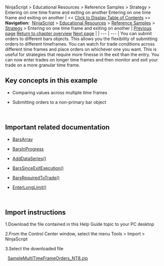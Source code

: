 ﻿
NinjaScript > Educational Resources > Reference Samples > Strategy > Entering on one time frame and exiting on another
Entering on one time frame and exiting on another
| << [Click to Display Table of Contents](entering_on_one_time_frame_and.md) >> **Navigation:**     [NinjaScript](ninjascript.md) > [Educational Resources](educational_resources.md) > [Reference Samples](reference_samples.md) > [Strategy](strategy2.md) > Entering on one time frame and exiting on another | [Previous page](backtesting_ninjascript_strate.md) [Return to chapter overview](strategy2.md) [Next page](getting_pnl_from_an_atm_strate.md) |
| --- | --- |
You can submit orders to different bars objects. This allows you the flexibility of submitting orders to different timeframes. You can watch for trade conditions across different time frames and place orders on whichever one you want. This is useful for strategies that require more finesse in the exit than the entry. You can now enter trades on longer time frames and then monitor and exit your trade on a more granular time frame.
## 
## Key concepts in this example
- Comparing values across multiple time frames

- Submitting orders to a non-primary bar object

 
## Important related documentation
- [BarsArray](barsarray.md)

- [BarsInProgress](barsinprogress.md)

- [AddDataSeries()](adddataseries.md)

- [BarsSinceExitExecution()](barssinceexitexecution.md)

- [BarsRequiredToTrade()](barsrequiredtotrade.md)

- [EnterLongLimit()](enterlonglimit.md)

 
## Import instructions
1.Download the file contained in this Help Guide topic to your PC desktop

2.From the Control Center window, select the menu Tools > Import > NinjaScript

3.Select the downloaded file

 
[SampleMultiTimeFrameOrders_NT8.zip](https://ninjatrader.com/support/helpGuides/nt8/samples/SampleMultiTimeFrameOrders_NT8.zip)

